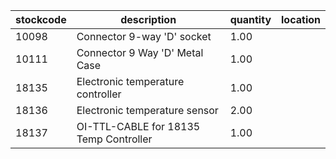 |stockcode|description|quantity|location|
|---------|-----------|--------|--------|
|10098|Connector 9-way 'D' socket|1.00||
|10111|Connector 9 Way 'D' Metal Case|1.00||
|18135|Electronic temperature controller|1.00||
|18136|Electronic temperature sensor|2.00||
|18137|OI-TTL-CABLE for 18135 Temp Controller|1.00||
